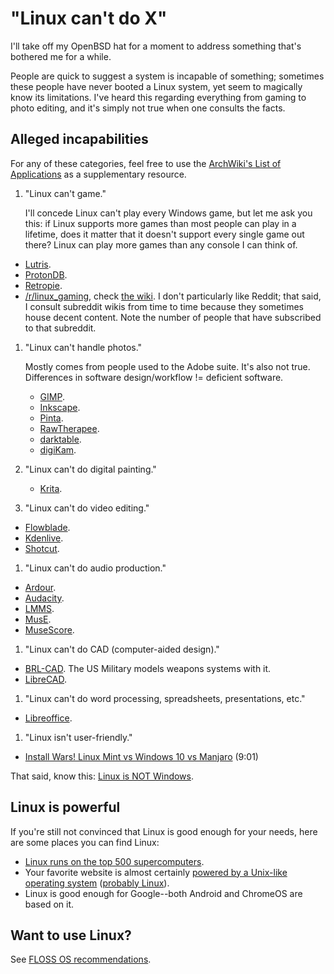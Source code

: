 # "Linux can't do X"

I'll take off my OpenBSD hat for a moment to address something that's
bothered me for a while.

People are quick to suggest a system is incapable of something;
sometimes these people have never booted a Linux system, yet seem to
magically know its limitations. I've heard this regarding everything
from gaming to photo editing, and it's simply not true when one consults
the facts.

## Alleged incapabilities

For any of these categories, feel free to use the [ArchWiki's List of
Applications](https://wiki.archlinux.org/index.php/List_of_applications)
as a supplementary resource.

1. "Linux can't game."

   I'll concede Linux can't play every Windows game, but let me ask you
   this: if Linux supports more games than most people can play in a
   lifetime, does it matter that it doesn't support every single game
   out there?  Linux can play more games than any console I can think
   of.

  - [Lutris](https://lutris.net/).
  - [ProtonDB](https://www.protondb.com/).
  - [Retropie](https://retropie.org.uk/).
  - [/r/linux_gaming](https://old.reddit.com/r/linux_gaming/), check
    [the wiki](https://old.reddit.com/r/linux_gaming/wiki/index). I
    don't particularly like Reddit; that said, I consult subreddit wikis
    from time to time because they sometimes house decent content. Note
    the number of people that have subscribed to that subreddit.

1. "Linux can't handle photos."

   Mostly comes from people used to the Adobe suite. It's also not true.
   Differences in software design/workflow != deficient software.

   - [GIMP](https://www.gimp.org/).
   - [Inkscape](https://inkscape.org/).
   - [Pinta](https://pinta-project.com/).
   - [RawTherapee](https://rawtherapee.com/).
   - [darktable](https://www.darktable.org/).
   - [digiKam](https://www.digikam.org/).

1. "Linux can't do digital painting."

   - [Krita](https://krita.org/en/).

1. "Linux can't do video editing."

  - [Flowblade](https://jliljebl.github.io/flowblade/).
  - [Kdenlive](https://kdenlive.org/).
  - [Shotcut](https://www.shotcut.org/).

1. "Linux can't do audio production."

  - [Ardour](https://ardour.org/).
  - [Audacity](https://www.audacityteam.org/).
  - [LMMS](https://lmms.io/).
  - [MusE](https://muse-sequencer.github.io/).
  - [MuseScore](https://musescore.org/).

1. "Linux can't do CAD (computer-aided design)."

  - [BRL-CAD](https://brlcad.org/). The US Military models weapons
    systems with it.
  - [LibreCAD](https://www.librecad.org/).

1. "Linux can't do word processing, spreadsheets, presentations, etc."

  - [Libreoffice](https://www.libreoffice.org/).

1. "Linux isn't user-friendly."

  - [Install Wars! Linux Mint vs Windows 10 vs
    Manjaro](https://invidious.snopyta.org/watch?v=wnqRJOJGWGA) (9:01)

[^1]: Note that he incorrectly states Chromium can't be installed in
      Linux Mint. [It
      can](https://linuxmint-user-guide.readthedocs.io/en/latest/chromium.html).
      Though he's right that the Snap Store is unavailable by default in
      Linux Mint.

That said, know this: [Linux is NOT
Windows](https://linux.oneandoneis2.org/LNW.htm).

## Linux is powerful

If you're still not convinced that Linux is good enough for your needs,
here are some places you can find Linux:

- [Linux runs on the top 500
  supercomputers](https://www.top500.org/statistics/details/osfam/1/).
- Your favorite website is almost
  certainly [powered by a Unix-like operating
  system](https://w3techs.com/technologies/details/os-unix) ([probably
  Linux](https://w3techs.com/technologies/details/os-linux)).
- Linux is good enough for Google--both Android and ChromeOS are based
  on it.

## Want to use Linux?

See [FLOSS OS recommendations](/os.html).
